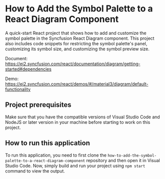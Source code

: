 # How to Add the Symbol Palette to a React Diagram Component
A quick-start React project that shows how to add and customize the symbol palette in the Syncfusion React Diagram component. This project also includes code snippets for restricting the symbol palette's panel, customizing its symbol size, and customizing the symbol preview size.

Document: https://ej2.syncfusion.com/react/documentation/diagram/getting-started#dependencies

Demo: https://ej2.syncfusion.com/react/demos/#/material3/diagram/default-functionality

## Project prerequisites
Make sure that you have the compatible versions of Visual Studio Code and NodeJS or later version in your machine before starting to work on this project.

## How to run this application
To run this application, you need to first clone the `how-to-add-the-symbol-palette-to-a-react-diagram-component` repository and then open it in Visual Studio Code. Now, simply build and run your project using `npm start` command to view the output.
